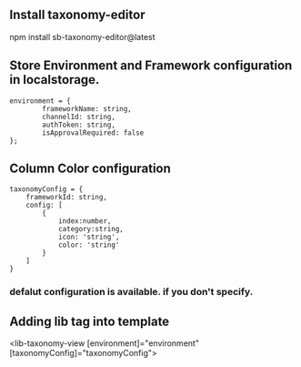 
## Install taxonomy-editor

npm install sb-taxonomy-editor@latest

## Store Environment and Framework configuration in localstorage.

    environment = {
            frameworkName: string,
            channelId: string,
            authToken: string,
            isApprovalRequired: false
    };

## Column Color configuration

    taxonomyConfig = {
        frameworkId: string,
        config: [
            {
                index:number,
                category:string,
                icon: 'string',
                color: 'string'
            }
        ]
    } 
### defalut configuration is available. if you don't specify.

## Adding lib tag into template
 <lib-taxonomy-view [environment]="environment" [taxonomyConfig]="taxonomyConfig"></lib-taxonomy-view>
